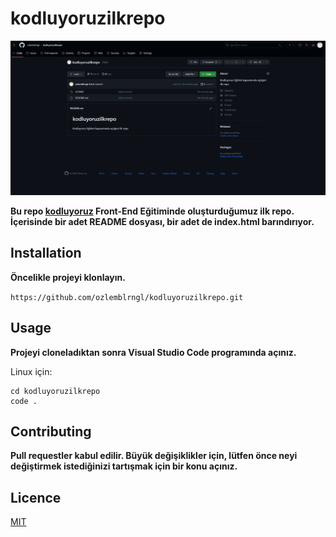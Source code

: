 # kodluyoruzilkrepo

![preojenin resmi](githubprojectss.png)

**Bu repo [kodluyoruz][df1] Front-End Eğitiminde oluşturduğumuz ilk repo. İçerisinde bir adet README dosyası, bir adet de index.html barındırıyor.**

## Installation

**Öncelikle projeyi klonlayın.**

`https://github.com/ozlemblrngl/kodluyoruzilkrepo.git`

## Usage

**Projeyi cloneladıktan sonra Visual Studio Code programında açınız.**

Linux için:

```
cd kodluyoruzilkrepo
code .
```

## Contributing

**Pull requestler kabul edilir. Büyük değişiklikler için, lütfen önce neyi değiştirmek istediğinizi tartışmak için bir konu açınız.**

## Licence

[ MIT][df2]

[df1]: <https://kodluyoruz.org/>
[df2]: <https://choosealicense.com/licenses/mit/>


